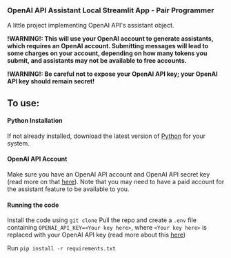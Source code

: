 ### OpenAI API Assistant Local Streamlit App - Pair Programmer

A little project implementing OpenAI API's assistant object. 

**!WARNING!: This will use your OpenAI account to generate assistants, which requires an OpenAI account. Submitting messages will lead to some charges on your account, depending on how many tokens you submit, and assistants may not be available to free accounts.**

**!WARNING!: Be careful not to expose your OpenAI API key; your OpenAI API key should remain secret!**


## To use:
#### Python Installation
If not already installed, download the latest version of [Python](https://www.python.org/downloads/) for your system.

#### OpenAI API Account
Make sure you have an OpenAI API account and OpenAI API secret key (read more on that [here](https://platform.openai.com/docs/overview)).
Note that you may need to have a paid account for the assistant feature to be available to you.


#### Running the code
Install the code using `git clone`
Pull the repo and create a `.env` file containing `OPENAI_API_KEY=<Your key here>`, where `<Your key here>` is replaced with your OpenAI API key (read more about this [here]())

Run `pip install -r requirements.txt`

